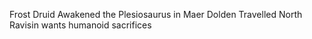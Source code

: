 Frost Druid
Awakened the Plesiosaurus in Maer Dolden
Travelled North
Ravisin wants humanoid sacrifices